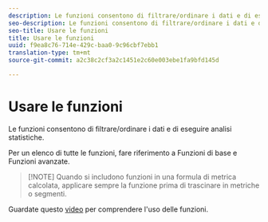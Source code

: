 ```yaml
---
description: Le funzioni consentono di filtrare/ordinare i dati e di eseguire analisi statistiche.
seo-description: Le funzioni consentono di filtrare/ordinare i dati e di eseguire analisi statistiche.
seo-title: Usare le funzioni
title: Usare le funzioni
uuid: f9ea8c76-714e-429c-baa0-9c96cbf7ebb1
translation-type: tm+mt
source-git-commit: a2c38c2cf3a2c1451e2c60e003ebe1fa9bfd145d

---
```



# Usare le funzioni

Le funzioni consentono di filtrare/ordinare i dati e di eseguire analisi statistiche.

Per un elenco di tutte le funzioni, fare riferimento a Funzioni [](../../../../../components/c-calcmetrics/cm-reference/cm-functions.md#concept_E3022D5EEEE145B69A23438BAF7016B2) di base e Funzioni [](../../../../../components/c-calcmetrics/cm-reference/cm-adv-functions.md#concept_A5FB9127D70F4E1AA02D1ACBF4F54174)avanzate.

> [!NOTE] Quando si includono funzioni in una formula di metrica calcolata, applicare sempre la funzione prima di trascinare in metriche o segmenti.

Guardate questo [video](https://youtu.be/SSyWvomnewI) per comprendere l'uso delle funzioni.
